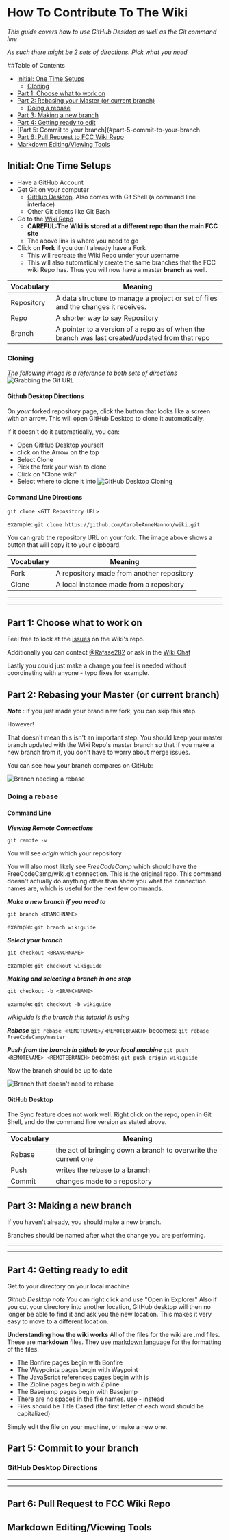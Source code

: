 How To Contribute To The Wiki
============================

*This guide covers how to use GitHub Desktop as well as the Git command line*

*As such there might be 2 sets of directions. Pick what you need*

##Table of Contents
- [Initial: One Time Setups](#initial-one-time-setups)
	- [Cloning](#cloning)
- [Part 1: Choose what to work on](#part-1-choose-what-to-work-on)
- [Part 2: Rebasing your Master (or current branch)](#part-2-rebasing-your-master-or-current-branch)
	- [Doing a rebase](#doing-a-rebase)
- [Part 3: Making a new branch](#part-3-making-a-new-branch)
- [Part 4: Getting ready to edit](#part-4-getting-ready-to-edit)
- [Part 5: Commit to your branch](#part-5-commit-to-your-branch
- [Part 6: Pull Request to FCC Wiki Repo](#part-6-pull-request-to-fcc-wiki-repo)
- [Markdown Editing/Viewing Tools](#markdown-editing-viewing-tools)

## Initial: One Time Setups
 - Have a GitHub Account
 - Get Git on your computer
	 - [GitHub Desktop](https://desktop.github.com/). Also comes with Git Shell (a command line interface)
	 - Other Git clients like Git Bash
 - Go to the [Wiki Repo](https://github.com/FreeCodeCamp/wiki)
	- **CAREFUL:The Wiki is stored at a different repo than the main FCC site**
	- The above link is where you need to go
 - Click on **Fork** if you don't already have a Fork
	 - This will recreate the Wiki Repo under your username
	 - This will also automatically create the same branches that the FCC wiki Repo has. Thus you will now have a master **branch** as well.

|Vocabulary|Meaning|
|----------|-------|
|Repository| A data structure to manage a project or set of files and the changes it receives.|
|Repo| A shorter way to say Repository |
|Branch| A pointer to a version of a repo as of when the branch was last created/updated from that repo|
	 
### Cloning 
 *The following image is a reference to both sets of directions* 
 ![Grabbing the Git URL](images\How-To-Contribute-To-The-Wiki\Grabbing-The-Git-URL.PNG)
 
#### Github Desktop Directions
 On ***your*** forked repository page, click the button that looks like a screen with an arrow. This will open GitHub Desktop to clone it automatically.
 
 If it doesn't do it automatically, you can:
 + Open GitHub Desktop yourself
 + click on the Arrow on the top
 + Select Clone
 + Pick the fork your wish to clone
 + Click on "Clone wiki"
 + Select where to clone it into
 ![GitHub Desktop Cloning](images\How-To-Contribute-To-The-Wiki\GitHub-Desktop-Cloning.PNG)
 
 
#### Command Line Directions
`git clone <GIT Repository URL>`

example: `git clone https://github.com/CaroleAnneHannon/wiki.git`

You can grab the repository URL on your fork. The image above shows a button that will copy it to your clipboard. 

|Vocabulary|Meaning|
|----------|-------|
|Fork|A repository made from another repository|
|Clone|A local instance made from a repository|


----------

----------
## Part 1: Choose what to work on ##
Feel free to look at the [issues](https://github.com/FreeCodeCamp/wiki/issues) on the Wiki's repo.

Additionally you can contact [@Rafase282](https://gitter.im/Rafase282) or ask in the [Wiki Chat](https://gitter.im/FreeCodeCamp/Wiki)

Lastly you could just make a change you feel is needed without coordinating with anyone - typo fixes for example.

## Part 2: Rebasing your Master (or current branch)
***Note*** : If you just made your brand new fork, you can skip this step.

However! 

That doesn't mean this isn't an important step. You should keep your master branch updated with the Wiki Repo's master branch so that if you make a new branch from it, you don't have to worry about merge issues.

You can see how your branch compares on GitHub:

![Branch needing a rebase](images\How-To-Contribute-To-The-Wiki\Need-To-Rebase.PNG)


### Doing a rebase
#### Command Line
***Viewing Remote Connections***

`git remote -v`

You will see *origin* which your repository

You will also most likely see *FreeCodeCamp* which should have the FreeCodeCamp/wiki.git connection. This is the original repo.
This command doesn't actually do anything other than show you what the connection names are, which is useful for the next few commands.

***Make a new branch if you need to***

`git branch <BRANCHNAME>`

example: `git branch wikiguide`

***Select your branch***

`git checkout <BRANCHNAME>`

example: `git checkout wikiguide`

***Making and selecting a branch in one step***

`git checkout -b <BRANCHNAME>`

example: `git checkout -b wikiguide`

*wikiguide is the branch this tutorial is using*

***Rebase***
`git rebase <REMOTENAME>/<REMOTEBRANCH>`
becomes:
`git rebase FreeCodeCamp/master`

***Push from the branch in github to your local machine***
`git push <REMOTENAME> <REMOTEBRANCH>`
becomes:
`git push origin wikiguide`

Now the branch should be up to date

![Branch that doesn't need to rebase](images\How-To-Contribute-To-The-Wiki\No-Need-To-Rebase.PNG)


#### GitHub Desktop

The Sync feature does not work well. Right click on the repo, open in Git Shell, and do the command line version as stated above.


|Vocabulary|Meaning|
|----------|-------|
|Rebase|the act of bringing down a branch to overwrite the current one|
|Push|writes the rebase to a branch|
|Commit|changes made to a repository|

## Part 3: Making a new branch
If you haven't already, you should make a new branch.

Branches should be named after what the change you are performing.

----------

----------

## Part 4: Getting ready to edit

Get to your directory on your local machine

*Github Desktop note*
You can right click and use "Open in Explorer"
Also if you cut your directory into another location, GitHub desktop will then no longer be able to find it and ask you the new location. This makes it very easy to move to a different location.

**Understanding how the wiki works**
All of the files for the wiki are .md files. These are **markdown** files. They use [markdown language](https://github.com/adam-p/markdown-here/wiki/Markdown-Cheatsheet) for the formatting of the files.

 - The Bonfire pages begin with Bonfire
 - The Waypoints pages begin with Waypoint
 - The JavaScript references pages begin with js
 - The Zipline pages begin with Zipline
 - The Basejump pages begin with Basejump
 - There are no spaces in the file names. use - instead
 - Files should be Title Cased (the first letter of each word should be capitalized)

Simply edit the file on your machine, or make a new one.


## Part 5: Commit to your branch
### GitHub Desktop Directions



----------

----------

## Part 6: Pull Request to FCC Wiki Repo

## Markdown Editing/Viewing Tools
